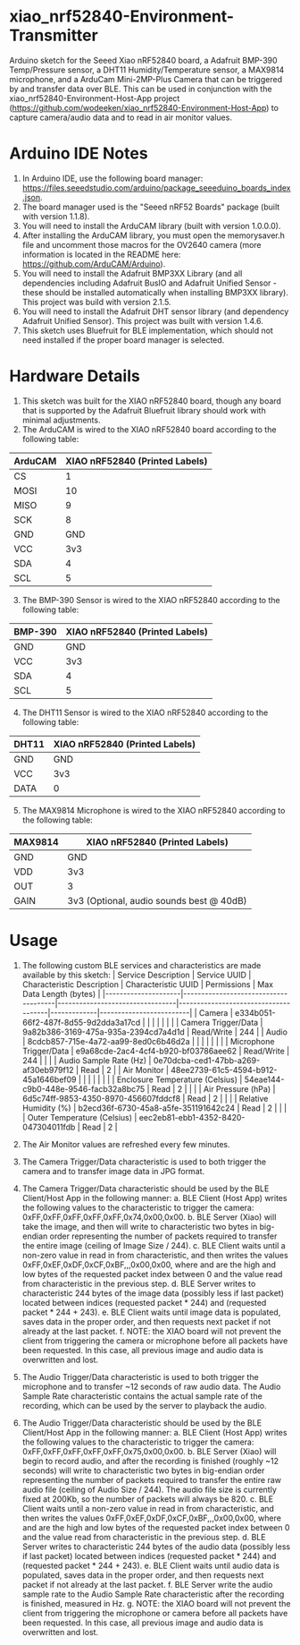 # xiao_nrf52840-Environment-Transmitter
Arduino sketch for the Seeed Xiao nRF52840 board, a Adafruit BMP-390 Temp/Pressure sensor, a DHT11 Humidity/Temperature sensor, a MAX9814 microphone, and a ArduCam Mini-2MP-Plus Camera that can be triggered by and transfer data over BLE. This can be used in conjunction with the xiao_nrf52840-Environment-Host-App project (https://github.com/wodeeken/xiao_nrf52840-Environment-Host-App) to capture camera/audio data and to read in air monitor values. 


# Arduino IDE Notes
1. In Arduino IDE, use the following board manager: https://files.seeedstudio.com/arduino/package_seeeduino_boards_index.json.
2. The board manager used is the "Seeed nRF52 Boards" package (built with version 1.1.8).
3. You will need to install the ArduCAM library (built with version 1.0.0.0).
4. After installing the ArduCAM library, you must open the memorysaver.h file and uncomment those macros for the OV2640 camera (more information is located in the README here: https://github.com/ArduCAM/Arduino).
5. You will need to install the Adafruit BMP3XX Library (and all dependencies including Adafruit BusIO and Adafruit Unified Sensor - these should be installed automatically when installing BMP3XX library). This project was build with version 2.1.5.
6. You will need to install the Adafruit DHT sensor library (and dependency Adafruit Unified Sensor). This project was built with version 1.4.6.
7. This sketch uses Bluefruit for BLE implementation, which should not need installed if the proper board manager is selected.

# Hardware Details
1. This sketch was built for the XIAO nRF52840 board, though any board that is supported by the Adafruit Bluefruit library should work with minimal adjustments.
2. The ArduCAM is wired to the XIAO nRF52840 board according to the following table:

| ArduCAM | XIAO nRF52840 (Printed Labels) |
|---------|--------------------------------|
| CS      | 1                              |
| MOSI    | 10                             |
| MISO    | 9                              |
| SCK     | 8                              |
| GND     | GND                            |
| VCC     | 3v3                            |
| SDA     | 4                              |
| SCL     | 5                              |

3. The BMP-390 Sensor is wired to the XIAO nRF52840 according to the following table:

| BMP-390 | XIAO nRF52840 (Printed Labels) |
|---------|--------------------------------|
| GND     | GND                            |
| VCC     | 3v3                            |
| SDA     | 4                              |
| SCL     | 5                              |

4. The DHT11 Sensor is wired to the XIAO nRF52840 according to the following table:

| DHT11   | XIAO nRF52840 (Printed Labels) |
|---------|--------------------------------|
| GND     | GND                            |
| VCC     | 3v3                            |
| DATA    | 0                              |

5. The MAX9814 Microphone is wired to the XIAO nRF52840 according to the following table:

| MAX9814   | XIAO nRF52840 (Printed Labels)              |
|-----------|---------------------------------------------|
| GND       | GND                                         |
| VDD       | 3v3                                         |
| OUT       | 3                                           |
| GAIN      | 3v3 (Optional, audio sounds best @ 40dB)    |


# Usage
1. The following custom BLE services and characteristics are made available by this sketch:
| Service Description | Service UUID                         | Characteristic Description      | Characteristic UUID                  | Permissions | Max Data Length (bytes) |
|---------------------|--------------------------------------|---------------------------------|--------------------------------------|-------------|-------------------------|
| Camera              | e334b051-66f2-487f-8d55-9d2dda3a17cd |                                 |                                      |             |                         |
|                     |                                      | Camera Trigger/Data             | 9a82b386-3169-475a-935a-2394cd7a4d1d | Read/Write  | 244                     |
| Audio               | 8cdcb857-715e-4a72-aa99-8ed0c6b46d2a |                                 |                                      |             |                         |
|                     |                                      | Microphone Trigger/Data         | e9a68cde-2ac4-4cf4-b920-bf03786aee62 | Read/Write  | 244                     |
|                     |                                      | Audio Sample Rate (Hz)          | 0e70dcba-ced1-47bb-a269-af30eb979f12 | Read        | 2                       |
| Air Monitor         | 48ee2739-61c5-4594-b912-45a1646bef09 |                                 |                                      |             |                         |
|                     |                                      | Enclosure Temperature (Celsius) | 54eae144-c9b0-448e-9546-facb32a8bc75 | Read        | 2                       |
|                     |                                      | Air Pressure (hPa)              | 6d5c74ff-9853-4350-8970-456607fddcf8 | Read        | 2                       |
|                     |                                      | Relative Humidity (%)           | b2ecd36f-6730-45a8-a5fe-351191642c24 | Read        | 2                       |
|                     |                                      | Outer Temperature (Celsius)     | eec2eb81-ebb1-4352-8420-047304011fdb | Read        | 2                       |

2. The Air Monitor values are refreshed every few minutes.

3. The Camera Trigger/Data characteristic is used to both trigger the camera and to transfer image data in JPG format.

4. The Camera Trigger/Data characteristic should be used by the BLE Client/Host App in the following manner:
    a. BLE Client (Host App) writes the following values to the characteristic to trigger the camera: 0xFF,0xFF,0xFF,0xFF,0xFF,0x74,0x00,0x00.
    b. BLE Server (Xiao) will take the image, and then will write to characteristic two bytes in big-endian order representing the number of packets required to transfer the entire image (ceiling of Image Size / 244).
    c. BLE Client waits until a non-zero value in read in from characteristic, and then writes the values 0xFF,0xEF,0xDF,0xCF,0xBF,<CountHighByte>,<CountLowByte>,0x00,0x00, where <CountHighByte> and <CountLowByte> are the high and low bytes of the requested packet index between 0 and the value read from characteristic in the previous step.
    d. BLE Server writes to characteristic 244 bytes of the image data (possibly less if last packet) located between indices (requested packet * 244) and (requested packet * 244 + 243). 
    e. BLE Client waits until image data is populated, saves data in the proper order, and then requests next packet if not already at the last packet.
    f. NOTE: the XIAO board will not prevent the client from triggering the camera or microphone before all packets have been requested. In this case, all previous image and audio data is overwritten and lost.

5. The Audio Trigger/Data characteristic is used to both trigger the microphone and to transfer ~12 seconds of raw audio data. The Audio Sample Rate characteristic contains the actual sample rate of the recording, which can be used by the server to playback the audio. 

6. The Audio Trigger/Data characteristic should be used by the BLE Client/Host App in the following manner:
    a. BLE Client (Host App) writes the following values to the characteristic to trigger the camera: 0xFF,0xFF,0xFF,0xFF,0xFF,0x75,0x00,0x00.
    b. BLE Server (Xiao) will begin to record audio, and after the recording is finished (roughly ~12 seconds) will write to characteristic two bytes in big-endian order representing the number of packets required to transfer the entire raw audio file (ceiling of Audio Size / 244). The audio file size is currently fixed at 200Kb, so the number of packets will always be 820.
    c. BLE Client waits until a non-zero value in read in from characteristic, and then writes the values 0xFF,0xEF,0xDF,0xCF,0xBF,<CountHighByte>,<CountLowByte>,0x00,0x00, where <CountHighByte> and <CountLowByte> are the high and low bytes of the requested packet index between 0 and the value read from characteristic in the previous step.
    d. BLE Server writes to characteristic 244 bytes of the audio data (possibly less if last packet) located between indices (requested packet * 244) and (requested packet * 244 + 243). 
    e. BLE Client waits until audio data is populated, saves data in the proper order, and then requests next packet if not already at the last packet.
    f. BLE Server write the audio sample rate to the Audio Sample Rate characteristic after the recording is finished, measured in Hz.
    g. NOTE: the XIAO board will not prevent the client from triggering the microphone or camera before all packets have been requested. In this case, all previous image and audio data is overwritten and lost.


